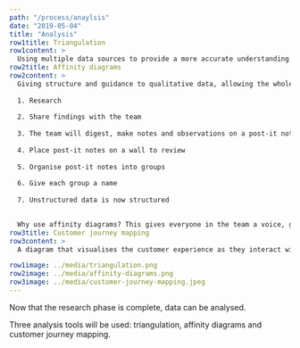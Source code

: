 ```yaml
---
path: "/process/anaylsis"
date: "2019-05-04"
title: "Analysis"
row1title: Triangulation
row1content: >
  Using multiple data sources to provide a more accurate understanding of the problem. Triangulation identifies patterns from two or more research disciplines.
row2title: Affinity diagrams
row2content: >
  Giving structure and guidance to qualitative data, allowing the whole team to be involved from brainstorming to analysing. An affinity diagram needs:
  
  1. Research 
  
  2. Share findings with the team 
  
  3. The team will digest, make notes and observations on a post-it notes 
  
  4. Place post-it notes on a wall to review
  
  5. Organise post-it notes into groups
  
  6. Give each group a name
  
  7. Unstructured data is now structured

  
  Why use affinity diagrams? This gives everyone in the team a voice, getting everyone working collaboratively and sharing ideas to quickly analyse the research.
row3title: Customer journey mapping 
row3content: >
  A diagram that visualises the customer experience as they interact with the website. It highlights aspects of the journey that needs to be fixed. Within the flow of using a website the customer will take many steps, whether ‘enter your details’ ‘get a quote’ ‘register online’, highlighting patterns within each step establishing user goals, behaviours, context, pain points and opportunities. The experience within each step is assessed if it’s positive or negative and mapped on the diagram. This indicates what needs to be fixed to ensure the user has a positive experience.

row1image: ../media/triangulation.png
row2image: ../media/affinity-diagrams.png
row3image: ../media/customer-journey-mapping.jpeg
---
```


Now that the research phase is complete, data can be analysed. 

Three analysis tools will be used: triangulation, affinity diagrams and customer journey mapping. 
